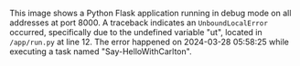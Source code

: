 This image shows a Python Flask application running in debug mode on all addresses at port 8000. A traceback indicates an `UnboundLocalError` occurred, specifically due to the undefined variable "ut", located in `/app/run.py` at line 12. The error happened on 2024-03-28 05:58:25 while executing a task named "Say-HelloWithCarlton".